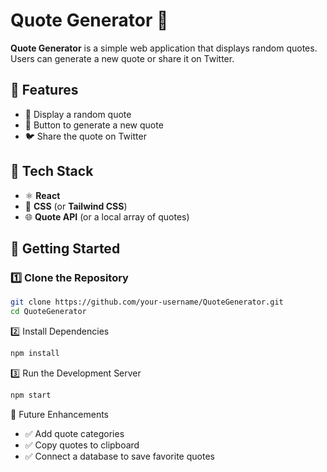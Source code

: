 # Quote Generator 📝  

**Quote Generator** is a simple web application that displays random quotes. Users can generate a new quote or share it on Twitter.  

## 🔹 Features  
- 📜 Display a random quote  
- 🔄 Button to generate a new quote  
- 🐦 Share the quote on Twitter  

## 🔧 Tech Stack  
- ⚛️ **React**  
- 🎨 **CSS** (or **Tailwind CSS**)  
- 🌐 **Quote API** (or a local array of quotes)  

## 🚀 Getting Started  

### 1️⃣ Clone the Repository  
```bash
git clone https://github.com/your-username/QuoteGenerator.git  
cd QuoteGenerator  
```
2️⃣ Install Dependencies
```bash
npm install  
```
3️⃣ Run the Development Server
```bash
npm start  
```
📡 Future Enhancements
- ✅ Add quote categories
- ✅ Copy quotes to clipboard
- ✅ Connect a database to save favorite quotes
